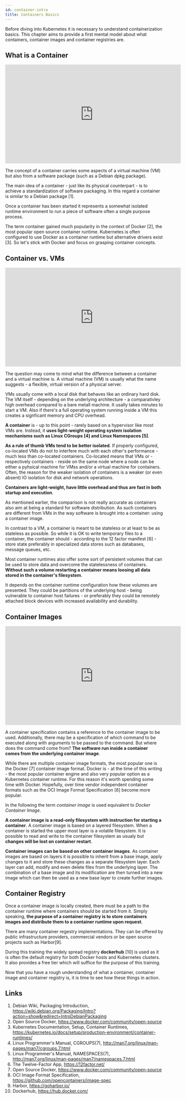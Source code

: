 ```yaml
---
id: container-intro
title: Containers Basics
---
```


Before diving into Kubernetes it is necessary to understand containerization basics. This chapter aims to provide a first mental model about what containers, container images and container registries are.

## What is a Container

<iframe width="560" height="315" src="https://www.youtube-nocookie.com/embed/eZ-kbmLVDDU" title="YouTube video player" frameborder="0" allow="accelerometer; autoplay; clipboard-write; encrypted-media; gyroscope; picture-in-picture" allowfullscreen></iframe>

The concept of a container carries some aspects of a virtual machine (VM) but also from a software package (such as a Debian dpkg package). 

The main idea of a container - just like its physical counterpart - is to achieve a standardization of software packaging. In this regard a container is similar to a Debian package [1].

Once a container has been started it represents a somewhat isolated runtime environment to run a piece of software often a single purpose process.

The term container gained much popularity in the context of Docker [2], the most popular open source container runtime. Kubernetes is often configured to use Docker as a container runtime but alternative drivers exist [3]. So let's stick with Docker and focus on grasping container concepts.

## Container vs. VMs

<iframe width="560" height="315" src="https://www.youtube-nocookie.com/embed/rtJ-Rgi7kzU" title="YouTube video player" frameborder="0" allow="accelerometer; autoplay; clipboard-write; encrypted-media; gyroscope; picture-in-picture" allowfullscreen></iframe>

The question may come to mind what the difference between a container and a virtual machine is. A virtual machine (VM) is usually what the name suggests - a flexible, virtual version of a physical server.

VMs usually come with a local disk that behaves like an ordinary hard disk. The VM itself - depending on the underlying architecture - a comparativley high overhead compared to a bare metall machine. It usally takes minutes to start a VM. Also if there's a full operating system running inside a VM this creates a signficant memory and CPU overhead.

**A container** is - up to this point - rarely based on a hypervisor like most VMs are. Instead, it **uses light-weight operating system isolation mechanisms such as Linux CGroups [4] and Linux Namespaces [5]**. 

**As a rule of thumb VMs tend to be better isolated**. If properly configured, co-located VMs do not to interfere much with each other's performance - much less than co-located containers. Co-located means that VMs or - respectively containers - reside on the same node where a node can be either a pyhsical machine for VMss and/or a virtual machine for containers. Often, the reason for the weaker isolation of containers is a weaker (or even absent) IO isolation for disk and network operations.

**Containers are light-weight, have little overhead and thus are fast in both startup and execution**.

As mentioned earlier, the comparison is not really accurate as containers also aim at being a standard for software distribution. As such containers are different from VMs in the way software is brought into a container: using a container image.

In contrast to a VM, a container is meant to be stateless or at least to be as stateless as possible. So while it is OK to write temporary files to a container, the container should - according to the 12 factor manifest [6] - store state preferably in specialized data stores such as databases, message queues, etc. 

Most container runtimes also offer some sort of persistent volumes that can be used to store data and overcome the statelessness of containers. **Without such a volume restarting a container means loosing all data stored in the container's filesystem**.

It depends on the container runtime configuration how these volumes are presented. They could be partitions of the underlying host - being vulnerable to container host failures - or preferably they could be remotely attached block devices with increased availability and durability.

## Container Images

<iframe width="560" height="315" src="https://www.youtube-nocookie.com/embed/0k-0GB8Mu7U" title="YouTube video player" frameborder="0" allow="accelerometer; autoplay; clipboard-write; encrypted-media; gyroscope; picture-in-picture" allowfullscreen></iframe>

A container specification contains a reference to the container image to be used. Additionally, there may be a specification of which command to be executed along with arguments to be passed to the command. But where does the command come from? **The software run inside a container comes from the underlying container image**.

While there are multiple container image formats, the most popular one is the Docker [7] container image format. Docker is - at the time of this writing - the most popular container engine and also very popular option as a Kubernetes container runtime. For this reason it's worth spending some time with Docker. Hopefully, over time vendor independent container formats such as the OCI Image Format Specification [8] become more popular.

In the following the term *container image* is used equivalent to *Docker Container Image*.

**A container image is a read-only filesystem with instruction for starting a container**.
A container image is based on a layered filesystem. When a container is started the upper most layer is a volatile filesystem. It is possible to read and write to the container filesystem as usualy but **changes will be lost on container restart**.

**Container images can be based on other container images**. As container images are based on layers it is possible to inherit from a base image, apply changes to it and store these changes as a separate filesystem layer. Each layer can add, modify and even delete files from the underlying layer. The combination of a base image and its modification are then turned into a new image which can then be used as a new base layer to create further images.

## Container Registry
Once a container image is locally created, there must be a path to the container runtime where containers should be started from it. Simply speaking, **the purpose of a container registry is to store containers images and distribute them to a container runtime upon request**.

There are many container regestry implementations. They can be offered by public infrastructure providers, commercial vendors or be open source projects such as Harbor[9].

During this training the widely spread registry **dockerhub** [10] is used as it is often the default registry for both Docker hosts and Kubernetes clusters. It also provides a free tier which will suffice for the purpose of this training.
 
Now that you have a rough understanding of what a container, container image and container registry is, it is time to see how these things in action.

## Links

1. Debian Wiki, Packaging Introduction, https://wiki.debian.org/Packaging/Intro?action=show&redirect=IntroDebianPackaging
2. Open Source Docker, https://www.docker.com/community/open-source
3. Kubernetes Documentation, Setup, Container Runtimes, https://kubernetes.io/docs/setup/production-environment/container-runtimes/
4. Linux Programmer's Manual, CGROUPS(7), http://man7.org/linux/man-pages/man7/cgroups.7.html
5. Linux Programmer's Manual, NAMESPACES(7), http://man7.org/linux/man-pages/man7/namespaces.7.html
6. The Twelve-Factor App, https://12factor.net/
7. Open Source Docker, https://www.docker.com/community/open-source
8. OCI Image Format Specification, https://github.com/opencontainers/image-spec
9. Harbor, https://goharbor.io/
10. Dockerhub, https://hub.docker.com/

